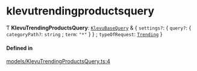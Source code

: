 # klevutrendingproductsquery
      
Ƭ **KlevuTrendingProductsQuery**: [`KlevuBaseQuery`](klevubasequery.md) & { `settings?`: { `query?`: { `categoryPath?`: `string` ; `term`: ``"*"``  }  } ; `typeOfRequest`: [`Trending`](enums/KlevuTypeOfRequest.md#trending)  }

#### Defined in

[models/KlevuTrendingProductsQuery.ts:4](https://github.com/klevultd/frontend-sdk/blob/6dc6e86/packages/klevu-core/src/models/KlevuTrendingProductsQuery.ts#L4)

